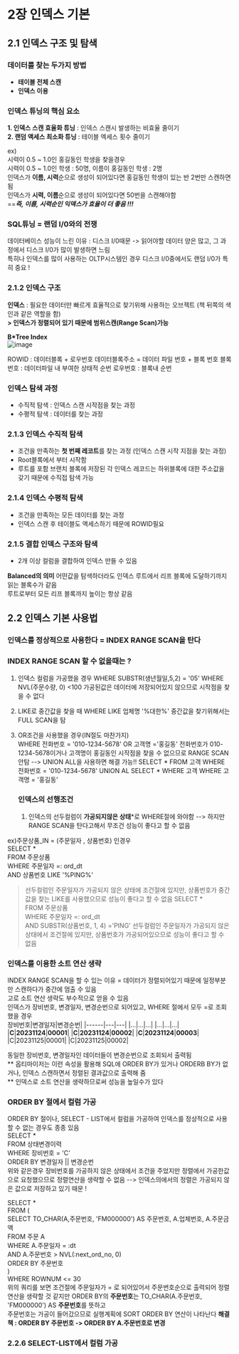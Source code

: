# 2장 인덱스 기본
## 2.1 인덱스 구조 및 탐색
### 데이터를 찾는 두가지 방법  
- **테이블 전체 스캔**
- **인덱스 이용**

### 인덱스 튜닝의 핵심 요소  
**1. 인덱스 스캔 효율화 튜닝** : 인덱스 스캔시 발생하는 비효율 줄이기  
**2. 랜덤 액세스 최소화 튜닝** : 테이블 엑세스 횟수 줄이기

ex)  
     시력이 0.5 ~ 1.0인 홍길동인 학생을 찾을경우   
     시력이 0.5 ~ 1.0인 학생 : 50명, 이름이 홍길동인 학생 : 2명   
     인덱스가 **이름, 시력**순으로 생성이 되어있다면 홍길동인 학생이 있는 반 2번만 스캔하면 됨   
     인덱스가 **시력, 이름**순으로 생성이 되어있다면 50번을 스캔해야함   
     ==***즉, 이름, 시력순인 익덱스가 효율이 더 좋음 !!!***

### SQL튜닝 = 랜덤 I/0와의 전쟁
데이터베이스 성능이 느린 이유 : 디스크 I/0때문 -> 읽어야할 데이터 양은 많고, 그 과정에서 디스크  I/0가 많이 발생하면 느림  
특히나 인덱스를 많이 사용하는 OLTP시스템인 경우 디스크 I/0중에서도 랜덤 I/0가 특히 중요 ! 

### 2.1.2 인덱스 구조
**인덱스** : 필요한 데이터만 빠르게 효율적으로 찾기위해 사용하는 오브젝트 (책 뒤쪽의 색인과 같은 역할을 함)  
             **> 인덱스가 정렬되어 있기 때문에 범위스캔(Range Scan)가능**

**B*Tree Index**  
![image](https://github.com/luvchaeb/chinjeolhan-SQL-Tuning/assets/49854801/3ddecd71-c627-45ab-a467-2044cb60e02d)

ROWID : 데이터블록 + 로우번호 
데이터블록주소 = 데이터 파일 번호 + 블록 번호 
블록번호 : 데이터파일 내 부여한 상태적 순번
로우번호 : 블록내 순번 

### 인덱스 탐색 과정  
- 수직적 탐색 : 인덱스 스캔 시작점을 찾는 과정 
- 수평적 탐색 : 데이터를 찾는 과정

### 2.1.3 인덱스 수직적 탐색
- 조건을 만족하는 **첫 번째 레코트**를 찾는 과정 (인덱스 스캔 시작 지점을 찾는 과정)
- Root블록에서 부터 시작함
- 루트를 포함 브랜치 블록에 저장된 각 인덱스 레코드는 하위블록에 대한 주소값을 갖기 때문에 수직접 탐색 가능

### 2.1.4 인덱스 수평적 탐색  
- 조건을 만족하는 모든 데이터를 찾는 과정  
- 인덱스 스캔 후 테이블도 액세스하기 때문에 ROWID필요  

### 2.1.5 결합 인덱스 구조와 탐색  
- 2개 이상 컬럼을 결합하여 인덱스 만들 수 있음

**Balanced의 의미**
어떤값을 탐색하더라도 인덱스 루트에서 리프 블록에 도달하기까지 읽는 블록수가 같음  
루트로부터 모든 리프 블록까지 높이는 항상 같음 

## 2.2 인덱스 기본 사용법  
### 인덱스를 정상적으로 사용한다 = INDEX RANGE SCAN을 탄다  

### INDEX RANGE SCAN 할 수 없을때는 ?  
1. 인덱스 컬럼을 가공했을 경우
WHERE SUBSTR(생년월일,5,2) = '05'
WHERE NVL(주문수량, 0) <100
가공된값은 데이터에 저장되어있지 않으므로 시작점을 찾을 수 없다 
2. LIKE로 중간값을 찾을 때
WHERE LIKE 업체명 '%대한%'
중간값을 찾기위해서는 FULL SCAN을 탐
3. OR조건을 사용했을 경우(IN절도 마찬가지)  
WHERE 전화번호 = '010-1234-5678' OR 고객명 ='홍길동'
전화번호가 010-1234-5678이거나 고객명이 홍길동인 시작점을 찾을 수 없으므로 RANGE SCAN안탐
--> UNION ALL을 사용하면 해결 가능!!
   SELECT *
   FROM 고객
   WHERE 전화번호 = '010-1234-5678'
   UNION AL
   SELECT *
   WHERE 고객
   WHERE 고객명 = '홍길동'

   ### 인덱스의 선행조건
   1. 인덱스의 선두컬럼이 **가공되지않은 상태***로 WHERE절에 와야함
   --> 하지만 RANGE SCAN을 탄다고해서 무조건 성능이 좋다고 할 수 없음

  ex)주문상품_IN = (주문일자 , 상품번호) 인경우  
  SELECT *  
  FROM 주문상품  
  WHERE 주문일자 =: ord_dt  
  AND 상품번호 LIKE '%PING%'  
  > 선두컬럼인 주문일자가 가공되지 않은 상태에 조건절에 있지만, 상품번호가 중간값을 찾는 LIKE를 사용했으므로 성능이 좋다고 할 수 없음 
  SELECT *  
  FROM 주문상품  
  WHERE 주문일자 =: ord_dt  
  AND  SUBSTR(상품번호, 1, 4) ='PING'
 > 선두컬럼인 주문일자가 가공되지 않은 상태에서 조건절에 있지만, 상품번호가 가공되어있으므로 성능이 좋다고 할 수 없음

### 인덱스를 이용한 소트 연산 생략  
INDEX RANGE SCAN을 할 수 있는 이유 = 데이터가 정렬되어있기 때문에 일정부분만 스캔하다가 중간에 멈출 수 있음  
고로 소트 연산 생략도 부수적으로 얻을 수 있음  
인덱스가 장비번호, 변경일자, 변경순번으로 되어있고, WHERE 절에서 모두 =로 조회했을 경우  
장비번호|변경일자|변경순번|
|------|---|---|
|...|...|...|
|...|...|...|
|**C**|**20231124**|**00001**|
|**C**|**20231124**|**00002**|
|**C**|**20231124**|**00003**|
|C|20231125|00001|
|C|20231125|00002|  

  
동일한 장비번호, 변경일자인 데이터들이 변경순번으로 조회되서 출력됨  
** 옵티마이저는 이런 속성을 활용해 SQL에 ORDER BY가 있거나 ORDERB BY가 없거나, 인덱스 스캔하면서 정렬된 결과값으로 출력해 줌  
** 인덱스로 소트 연산을 생략하므로써 성능을 높일수가 있다 

### ORDER BY 절에서 컬럼 가공  
ORDER BY 절이나, SELECT - LIST에서 컬럼을 가공하여 인덱스를 정상적으로 사용할 수 없는 경우도 종종 있음  
SELECT *  
FROM 상태변경이력  
WHERE 장비번호 = 'C'  
ORDER BY 변경일자 || 변경순번  
위와 같은경우 장비번호를 가공하지 않은 상태에서 조건을 주었지만 정렬에서 가공한값으로 요청했으므로 정렬연산을 생략할 수 없음 --> 인덱스의에서의 정렬은 가공되지 않은 값으로 저장하고 있기 때문 !  

SELECT *   
FROM (    
SELECT TO_CHAR(A,주문번호, 'FM000000') AS 주문번호, A.업체번호, A.주문금액  
FROM 주문 A  
WHERE  A.주문일자 = :dt  
AND A.주문번호 > NVL(:next_ord_no, 0)  
ORDER BY 주문번호  
)  
WHERE ROWNUM  <= 30  
위의 쿼리를 보면 조건절에 주문일자가 = 로 되어있어서 주문번호순으로 출력되어 정렬연산을 생략할 것 같지만 ORDER BY의 **주문번호**는 TO_CHAR(A.주문번호, 'FM000000') AS **주문번호**를 뜻하고  
주문번호는 가공이 들어갔으므로 실행계획에  SORT ORDER BY 연산이 나타난다 
**해결책 : ORDER BY 주문번호 -> ORDER BY A.주문번호로 변경**  

### 2.2.6 SELECT-LIST에서 컬럼 가공      
   


    

 

  
